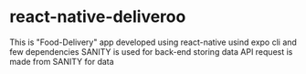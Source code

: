 # react-native-deliveroo

This is "Food-Delivery" app developed using react-native usind expo cli and few dependencies
SANITY is used for back-end storing data
API request is made from SANITY for data

